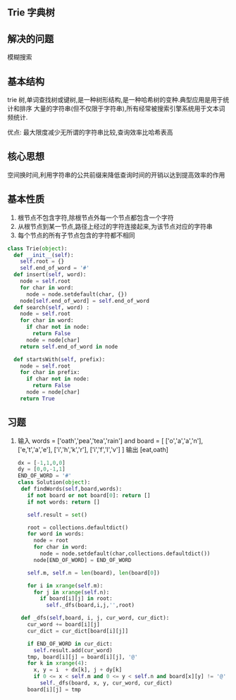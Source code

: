 ## Trie 字典树

## 解决的问题

模糊搜索

## 基本结构

trie 树,单词查找树或键树,是一种树形结构,是一种哈希树的变种.典型应用是用于统计和排序
大量的字符串(但不仅限于字符串),所有经常被搜索引擎系统用于文本词频统计.

优点: 最大限度减少无所谓的字符串比较,查询效率比哈希表高

## 核心思想

空间换时间,利用字符串的公共前缀来降低查询时间的开销以达到提高效率的作用

## 基本性质

1. 根节点不包含字符,除根节点外每一个节点都包含一个字符
2. 从根节点到某一节点,路径上经过的字符连接起来,为该节点对应的字符串
3. 每个节点的所有子节点包含的字符都不相同

```python
class Trie(object):
  def __init__(self):
    self.root = {}
    self.end_of_word = '#'
  def insert(self, word):
    node = self.root
    for char in word:
      node = node.setdefault(char, {})
    node[self.end_of_word] = self.end_of_word
  def search(self, word) :
    node = self.root
    for char in word:
      if char not in node:
        return False
      node = node[char]
    return self.end_of_word in node

  def startsWith(self, prefix):
    node = self.root
    for char in prefix:
      if char not in node:
        return False
      node = node[char]
    return True
```

## 习题

1. 输入 words = ['oath','pea','tea','rain'] and board = [
   ['o','a','a','n'],
   ['e,'t','a','e'],
   ['i','h','k','r'],
   ['i','f','l','v']
   ]
   输出 [eat,oath]

   ```python
   dx = [-1,1,0,0]
   dy = [0,0,-1,1]
   END_OF_WORD = '#'
   class Solution(object):
    def findWords(self,board,words):
      if not board or not board[0]: return []
      if not words: return []

      self.result = set()

      root = collections.defaultdict()
      for word in words:
        node = root
        for char in word:
          node = node.setdefault(char,collections.defaultdict())
        node[END_OF_WORD] = END_OF_WORD

      self.m, self.n = len(board), len(board[0])

      for i in xrange(self.m):
        for j in xrange(self.n):
          if board[i][j] in root:
            self._dfs(board,i,j,'',root)

    def _dfs(self,board, i, j, cur_word, cur_dict):
      cur_word += board[i][j]
      cur_dict = cur_dict[board[i][j]]

      if END_OF_WORD in cur_dict:
        self.result.add(cur_word)
      tmp, board[i][j] = board[i][j], '@'
      for k in xrange(4):
        x, y = i  + dx[k], j + dy[k]
        if 0 <= x < self.m and 0 <= y < self.n and board[x][y] != '@' and board[x][y] in cur_dict:
          self._dfs(board, x, y, cur_word, cur_dict)
      board[i][j] = tmp
   ```
